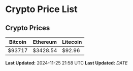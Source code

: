 # Crypto Price List

## Crypto Prices
| Bitcoin | Ethereum | Litecoin |
| ------- | -------- | -------- |
| $93717 | $3428.54 | $92.96 |
**Last Updated:** 2024-11-25 21:58 UTC
**Last Updated:** $DATE$
